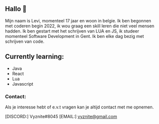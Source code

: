 ## Hallo 👋

Mijn naam is Levi, momenteel 17 jaar en woon in belgie. Ik ben begonnen met coderen begin 2022, ik wou graag een skill leren die niet veel mensen hadden. Ik ben gestart met het schrijven van LUA en JS, ik studeer momenteel Software Development in Gent. Ik ben elke dag bezig met schrijven van code.

## **Currently learning:**
- Java
- React
- Lua
- Javascript

### **Contact:**
Als je interesse hebt of e.v.t vragen kan je altijd contact met me opnemen.

[DISCORD:] Vyznite#8045
[EMAIL:] vyznite@gmail.com
